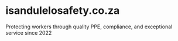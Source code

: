 # isandulelosafety.co.za
Protecting workers through quality PPE, compliance, and exceptional service since 2022
